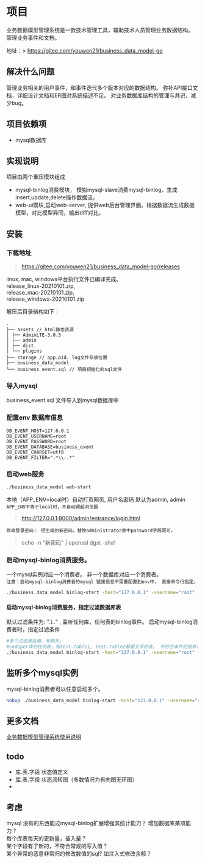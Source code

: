 # 项目

业务数据模型管理系统是一款技术管理工具，辅助技术人员管理业务数据结构。 管理业务事件和文档。

地址：> https://gitee.com/youwen21/business_data_model-go

## 解决什么问题

管理业务相关的用户事件，和事件迭代多个版本对应的数据结构。 弥补API接口文档，详细设计文档和ER图对系统描述不足。 对业务数据库结构的管理与共识，减少bug。

## 项目依赖项

- mysql数据库

## 实现说明

项目由两个重压模块组成

- mysql-binlog消费模块， 模拟mysql-slave消费mysql-binlog，生成insert,update,delete操作数据流。
- web-ui模块,启动web-server, 提供web后台管理界面。根据数据流生成数据模型，对比模型异同，输出diff对比。

## 安装

### 下载地址

> https://gitee.com/youwen21/business_data_model-go/releases

linux, mac, windows平台执行文件已编译完成。  
release_linux-20210101.zip,  
release_mac-20210101.zip,  
release_windows-20210101.zip

解压后目录结构如下：

```
.
├── assets // html静态资源
│ ├── AdminLTE-3.0.5
│ ├── admin
│ ├── dist
│ └── plugins
├── storage // app.pid. log文件存放位置
├── business_data_model
└── business_event.sql // 项目初始化的sql文件
```

### 导入mysql

business_event.sql 文件导入到mysql数据库中

### 配置env 数据库信息

```
DB_EVENT_HOST=127.0.0.1
DB_EVENT_USERNAME=root
DB_EVENT_PASSWORD=root
DB_EVENT_DATABASE=business_event
DB_EVENT_CHARSET=utf8
DB_EVENT_FILTER=".*\\..*"
```

### 启动web服务

```bash
./business_data_model web-start 
```

本地（APP_ENV=local时）自动打页网页, 用户名密码 默认为admin, admin
`APP_ENV不等于local时，不自动调起浏览器`
> http://127.0.0.1:8000/admin/entrance/login.html

`修改登录密码： 把生成的新密码，替换administrator表中password字段既可。`
> echo -n "新密码" | openssl dgst -sha1

### 启动mysql-binlog消费服务。

一个mysql实例对应一个消费者。 非一个数据库对应一个消费者。  
`注意：启动mysql-binlog消费者的mysql 链接信息不需要配置到env中， 直接命令行指定。 `

```bash
./business_data_model binlog-start -host="127.0.0.1" -username="root" -password="password"
```

#### 启动mysql-binlog消费服务，指定过滤数据库表

默认过滤条件为: ".*\\..*" , 监听任何库，任何表的binlog事件。 启动mysql-binlog消费者时，指定过滤条件

```bash
#多个过滤表达用，号隔开。
#codeper库的任何表，和test.table1, test.table2都是关系的表。 不符合条件的抛弃，不写入ddd_event_stream表中。
./business_data_model binlog-start -host="127.0.0.1" -username="root" -password="password" -filter="codeper\\..*,test\\.table1,test\\.table2"
```

## 监听多个mysql实例

mysql-binlog消费者可以任意启动多个。

```bash
nohup ./business_data_model binlog-start -host="127.0.0.1" -username="root" -password="password" 2&>1 >out.log &
```

## 更多文档
[业务数据模型管理系统使用说明](/doc/ui.md)



## todo 
- 库.表.字段 状态值定义
- 库.表.字段  状态流转图（多数情况为有向图无环图）
- 

## 考虑
 mysql 没有的东西能过mysql-binlog扩展增强其统计能力？  增加数据库某项能力？  
 每个库表每天的更新量，插入量？  
 某个字段有了新的，不符合常规的写入值？  
 某个异常的恶意非常归的修改数值的sql? 如注入式修改余额？  

